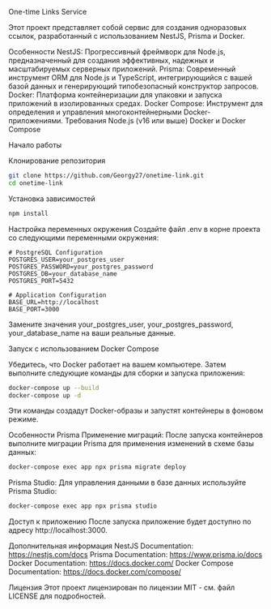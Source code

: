 One-time Links Service

Этот проект представляет собой сервис для создания одноразовых ссылок, разработанный с использованием NestJS, Prisma и Docker.

Особенности
NestJS: Прогрессивный фреймворк для Node.js, предназначенный для создания эффективных, надежных и масштабируемых серверных приложений.
Prisma: Современный инструмент ORM для Node.js и TypeScript, интегрирующийся с вашей базой данных и генерирующий типобезопасный конструктор запросов.
Docker: Платформа контейнеризации для упаковки и запуска приложений в изолированных средах.
Docker Compose: Инструмент для определения и управления многоконтейнерными Docker-приложениями.
Требования
Node.js (v16 или выше)
Docker и Docker Compose

Начало работы

Клонирование репозитория
```bash
git clone https://github.com/Georgy27/onetime-link.git
cd onetime-link
```


Установка зависимостей
```bash
npm install
```
Настройка переменных окружения
Создайте файл .env в корне проекта со следующими переменными окружения:

```dotenv
# PostgreSQL Configuration
POSTGRES_USER=your_postgres_user
POSTGRES_PASSWORD=your_postgres_password
POSTGRES_DB=your_database_name
POSTGRES_PORT=5432

# Application Configuration
BASE_URL=http://localhost
BASE_PORT=3000
```

Замените значения your_postgres_user, your_postgres_password, your_database_name на ваши реальные данные.

Запуск с использованием Docker Compose

Убедитесь, что Docker работает на вашем компьютере. Затем выполните следующие команды для сборки и запуска приложения:

```bash
docker-compose up --build 
docker-compose up -d
```
Эти команды создадут Docker-образы и запустят контейнеры в фоновом режиме.

Особенности Prisma
Применение миграций: После запуска контейнеров выполните миграции Prisma для применения изменений в схеме базы данных:

```bash
docker-compose exec app npx prisma migrate deploy
```

Prisma Studio: Для управления данными в базе данных используйте Prisma Studio:

```bash
docker-compose exec app npx prisma studio
```
Доступ к приложению
После запуска приложение будет доступно по адресу http://localhost:3000.

Дополнительная информация
NestJS Documentation: https://nestjs.com/docs
Prisma Documentation: https://www.prisma.io/docs
Docker Documentation: https://docs.docker.com/
Docker Compose Documentation: https://docs.docker.com/compose/

Лицензия
Этот проект лицензирован по лицензии MIT - см. файл LICENSE для подробностей.
